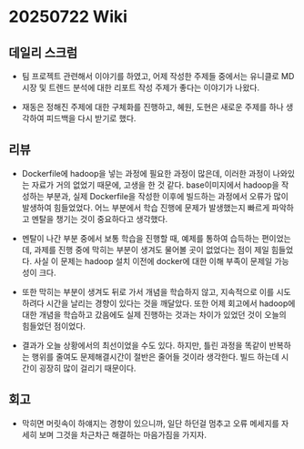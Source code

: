 # 20250722 Wiki

## 데일리 스크럼

- 팀 프로젝트 관련해서 이야기를 하였고, 어제 작성한 주제들 중에서는 유니클로 MD 시장 및 트렌드 분석에 대한 리포트 작성 주제가 좋다는 이야기가 나왔다.

- 재동은 정해진 주제에 대한 구체화를 진행하고, 혜원, 도현은 새로운 주제를 하나 생각하여 피드백을 다시 받기로 했다.

## 리뷰

- Dockerfile에 hadoop을 넣는 과정에 필요한 과정이 많은데, 이러한 과정이 나와있는 자료가 거의 없었기 때문에, 고생을 한 것 같다. base이미지에서 hadoop을 작성하는 부분과, 실제 Dockerfile을 작성한 이후에 빌드하는 과정에서 오류가 많이 발생하여 힘들었었다. 어느 부분에서 학습 진행에 문제가 발생했는지 빠르게 파악하고 멘탈을 챙기는 것이 중요하다고 생각했다.

- 멘탈이 나간 부분 중에서 보통 학습을 진행할 때, 예제를 통하여 습득하는 편이었는데, 과제를 진행 중에 막히는 부분이 생겨도 물어볼 곳이 없었다는 점이 제일 힘들었다. 사실 이 문제는 hadoop 설치 이전에 docker에 대한 이해 부족이 문제일 가능성이 크다.

- 또한 막히는 부분이 생겨도 뒤로 가서 개념을 학습하지 않고, 지속적으로 이를 시도하려다 시간을 날리는 경향이 있다는 것을 깨달았다. 또한 어제 회고에서 hadoop에 대한 개념을 학습하고 갔음에도 실제 진행하는 것과는 차이가 있었던 것이 오늘의 힘들었던 점이었다.

- 결과가 오늘 상황에서의 최선이었을 수도 있다. 하지만, 틀린 과정을 똑같이 반복하는 행위를 줄여도 문제해결시간이 절반은 줄어들 것이라 생각한다. 빌드 하는데 시간이 굉장히 많이 걸리기 때문이다.

## 회고

- 막히면 머릿속이 하얘지는 경향이 있으니까, 일단 하던걸 멈추고 오류 메세지를 자세히 보며 그것을 차근차근 해결하는 마음가짐을 가지자.